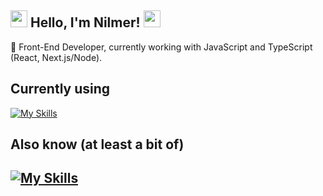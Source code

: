  ## <img src=https://c.tenor.com/DEMBqNPqyccAAAAi/genkai.gif width="27"> Hello, I'm Nilmer! <img src=https://c.tenor.com/DEMBqNPqyccAAAAi/genkai.gif width="27">

🔭 Front-End Developer, currently working with JavaScript and TypeScript (React, Next.js/Node).

## Currently using
[![My Skills](https://skillicons.dev/icons?i=nextjs,react,express,ts,sass)](https://skillicons.dev)

## Also know (at least a bit of)
[![My Skills](https://skillicons.dev/icons?i=cpp,js,java)](https://skillicons.dev)
----
